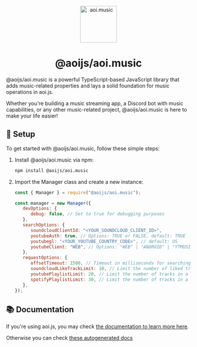 <p align="center">
  <a href="https://aoi.js.org">
    <img width="100" src="https://github.com/aoijs/website/blob/master/assets/images/aoimusic.png?raw=true" alt="aoi.music">
  </a>
</p>

<h1 align="center">@aoijs/aoi.music</h1>

@aoijs/aoi.music is a powerful TypeScript-based JavaScript library that adds music-related properties and lays a solid foundation for music operations in aoi.js. 

Whether you're building a music streaming app, a Discord bot with music capabilities, or any other music-related project, @aoijs/aoi.music is here to make your life easier!

## 🚀 Setup

To get started with @aoijs/aoi.music, follow these simple steps:

1. Install @aoijs/aoi.music via npm:

   ```bash
   npm install @aoijs/aoi.music
   ```

2. Import the Manager class and create a new instance:

   ```javascript
   const { Manager } = require("@aoijs/aoi.music");
   
   const manager = new Manager({
      devOptions: {
         debug: false, // Set to true for debugging purposes
      },
      searchOptions: {
         soundcloudClientId: "<YOUR_SOUNDCLOUD_CLIENT_ID>",
         youtubeAuth: true, // Options: TRUE or FALSE, default: TRUE
         youtubegl: "<YOUR_YOUTUBE_COUNTRY_CODE>", // default: US
         youtubeClient: "WEB", // Options: "WEB" | "ANDROID" | "YTMUSIC_ANDROID" | "YTMUSIC" | "YTSTUDIO_ANDROID" | "TV_EMBEDDED", default: WEB
      },
      requestOptions: {
         offsetTimeout: 1500, // Timeout in milliseconds for searching and skipping, default: 500
         soundcloudLikeTrackLimit: 10, // Limit the number of liked tracks from SoundCloud, default: -1
         youtubePlaylistLimit: 20, // Limit the number of tracks in a YouTube playlist, default: -1
         spotifyPlaylistLimit: 30, // Limit the number of tracks in a Spotify playlist, default: -1
      },
   });
   ```

## 📚 Documentation

If you're using aoi.js, you may check [the documentation to learn more here](https://aoi.js.org/extensions/aoi.music/aoimusic-introduction).

Otherwise you can check [these autogenerated docs](https://aoijs.github.io/aoi.music/)